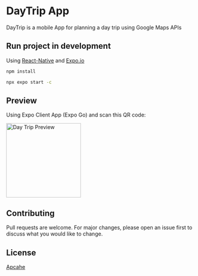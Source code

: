 # DayTrip App

DayTrip is a mobile App for planning a day trip using Google Maps APIs


## Run project in development

Using [React-Native](https://reactnative.dev/) and [Expo.io](https://expo.dev/)

```bash
npm install
```

```bash
npx expo start -c
```

## Preview

Using Expo Client App (Expo Go) and scan this QR code: 

<img width=200 height=200 src="https://user-images.githubusercontent.com/81748243/200804730-3c89f2bd-bb1e-4ef4-907a-711f9feca767.png" alt="Day Trip Preview" />


## Contributing

Pull requests are welcome. For major changes, please open an issue first
to discuss what you would like to change.

## License

[Apcahe](http://www.apache.org/licenses/LICENSE-2.0)
